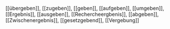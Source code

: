 [[übergeben]], [[zugeben]], [[geben]], [[aufgeben]], [[umgeben]], [[Ergebnis]], [[ausgeben]], [[Rechercheergbenis]], [[abgeben]], [[Zwischenergebnis]], [[gesetzgebend]], [[Vergebung]]